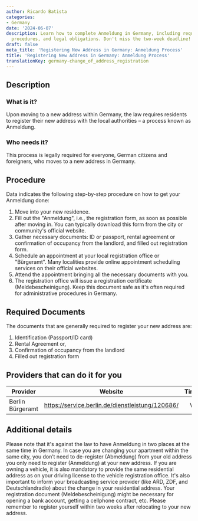 ```yaml
---
author: Ricardo Batista
categories:
- Germany
date: '2024-06-07'
description: Learn how to complete Anmeldung in Germany, including required documents,
  procedures, and legal obligations. Don't miss the two-week deadline!
draft: false
meta_title: 'Registering New Address in Germany: Anmeldung Process'
title: 'Registering New Address in Germany: Anmeldung Process'
translationKey: germany-change_of_address_registration
---
```



## Description
### What is it?
Upon moving to a new address within Germany, the law requires residents to register their new address with the local authorities – a process known as Anmeldung.

### Who needs it?
This process is legally required for everyone, German citizens and foreigners, who moves to a new address in Germany.

## Procedure
Data indicates the following step-by-step procedure on how to get your Anmeldung done:

1. Move into your new residence.
2. Fill out the "Anmeldung", i.e., the registration form, as soon as possible after moving in. You can typically download this form from the city or community's official website.
3. Gather necessary documents: ID or passport, rental agreement or confirmation of occupancy from the landlord, and filled out registration form.
4. Schedule an appointment at your local registration office or "Bürgeramt". Many localities provide online appointment scheduling services on their official websites.
5. Attend the appointment bringing all the necessary documents with you.
6. The registration office will issue a registration certificate (Meldebescheinigung). Keep this document safe as it's often required for administrative procedures in Germany.

## Required Documents
The documents that are generally required to register your new address are:

1. Identification (Passport/ID card)
2. Rental Agreement or, 
3. Confirmation of occupancy from the landlord
4. Filled out registration form

## Providers that can do it for you

| Provider        |     Website                       |     Timelines    |       Cost      |
| --------------- | ---------------                   |  :-------------: | :-------------: |
| Berlin Bürgeramt|  https://service.berlin.de/dienstleistung/120686/       |   Varies       |       Free      |

## Additional details
Please note that it's against the law to have Anmeldung in two places at the same time in Germany. In case you are changing your apartment within the same city, you don’t need to de-register (Abmeldung) from your old address you only need to register (Anmeldung) at your new address. If you are owning a vehicle, it is also mandatory to provide the same residential address as on your driving license to the vehicle registration office. It's also important to inform your broadcasting service provider (like ARD, ZDF, and Deutschlandradio) about the change in your residential address. Your registration document (Meldebescheinigung) might be necessary for opening a bank account, getting a cellphone contract, etc. Please remember to register yourself within two weeks after relocating to your new address.
